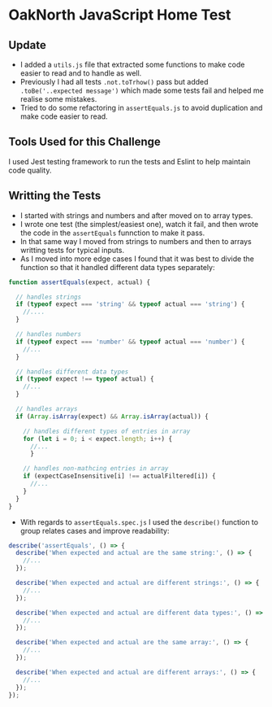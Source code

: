 # OakNorth JavaScript Home Test

## Update
- I added a `utils.js` file that extracted some functions to make code easier to read and to handle as well.
- Previously I had  all tests `.not.toTrhow()` pass but added `.toBe('..expected message')` which made some tests fail and helped me realise some mistakes.
- Tried to do some refactoring in `assertEquals.js` to avoid duplication and make code easier to read.
## Tools Used for this Challenge

I used Jest testing framework to run the tests and Eslint to help maintain code quality.

## Writting the Tests

- I started with strings and numbers and after moved on to array types.
- I wrote one test (the simplest/easiest one), watch it fail, and then wrote the code in the `assertEquals` funnction to make it pass. 
- In that same way I moved from strings to numbers and then to arrays writting tests for typical inputs.
- As I moved into more edge cases I found that it was best to divide the function so that it handled different data types separately:

```javascript
function assertEquals(expect, actual) {

  // handles strings
  if (typeof expect === 'string' && typeof actual === 'string') {
    //....
  }

  // handles numbers
  if (typeof expect === 'number' && typeof actual === 'number') {
    //...
  }

  // handles different data types
  if (typeof expect !== typeof actual) {
    //...
  }

  // handles arrays
  if (Array.isArray(expect) && Array.isArray(actual)) {

    // handles different types of entries in array
    for (let i = 0; i < expect.length; i++) {
      //...
      }

    // handles non-mathcing entries in array
    if (expectCaseInsensitive[i] !== actualFiltered[i]) {
      //...
    }
  }
}
```

- With regards to `assertEquals.spec.js` I used the `describe()` function to group relates cases and improve readability:

```javascript
describe('assertEquals', () => {
  describe('When expected and actual are the same string:', () => {
    //...
  });

  describe('When expected and actual are different strings:', () => {
    //...
  });

  describe('When expected and actual are different data types:', () => {
    //...
  });

  describe('When expected and actual are the same array:', () => {
    //...
  });

  describe('When expected and actual are different arrays:', () => {
    //...
  });
});
```
